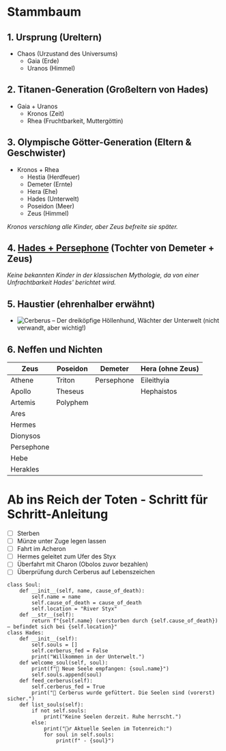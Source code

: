 # Stammbaum
## **1. Ursprung (Ureltern)**
* Chaos (Urzustand des Universums)
  * Gaia (Erde)
  * Uranos (Himmel)

## **2. Titanen-Generation (Großeltern von Hades)**
* Gaia + Uranos
  * Kronos (Zeit)
  * Rhea (Fruchtbarkeit, Muttergöttin)

## **3. Olympische Götter-Generation (Eltern & Geschwister)**
* Kronos + Rhea
  * Hestia (Herdfeuer)
  * Demeter (Ernte)
  * Hera (Ehe)
  * Hades (Unterwelt)
  * Poseidon (Meer)
  * Zeus (Himmel)

*Kronos verschlang alle Kinder, aber Zeus befreite sie später.*

## **4. [Hades + Persephone](https://www.webtoons.com/de/romance/lore-olympus/list?title_no=2589)** (Tochter von Demeter + Zeus)
*Keine bekannten Kinder in der klassischen Mythologie, da von einer Unfrachtbarkeit Hades' berichtet wird.*

## **5. Haustier (ehrenhalber erwähnt)**

* ![Cerberus](https://static3.cbrimages.com/wordpress/wp-content/uploads/2019/10/Lore-Olympus-feature.jpg) – Der dreiköpfige Höllenhund, Wächter der Unterwelt (nicht verwandt, aber wichtig!)

## **6. Neffen und Nichten**
| Zeus | Poseidon | Demeter | Hera (ohne Zeus) |
|------|----------|---------|------------------|
| Athene| Triton | Persephone | Eileithyia     |
| Apollo | Theseus |        | Hephaistos |
| Artemis | Polyphem|
| Ares |
| Hermes |
| Dionysos |
| Persephone |
| Hebe |
| Herakles |


# Ab ins Reich der Toten - Schritt für Schritt-Anleitung
- [ ] Sterben
- [ ] Münze unter Zuge legen lassen
- [ ] Fahrt im Acheron
- [ ] Hermes geleitet zum Ufer des Styx
- [ ] Überfahrt mit Charon (Obolos zuvor bezahlen)
- [ ] Überprüfung durch Cerberus auf Lebenszeichen

```
class Soul:
    def __init__(self, name, cause_of_death):
        self.name = name
        self.cause_of_death = cause_of_death
        self.location = "River Styx"
    def __str__(self):
        return f"{self.name} (verstorben durch {self.cause_of_death}) – befindet sich bei {self.location}"
class Hades:
    def __init__(self):
        self.souls = []
        self.cerberus_fed = False
        print("Willkommen in der Unterwelt.")
    def welcome_soul(self, soul):
        print(f"👻 Neue Seele empfangen: {soul.name}")
        self.souls.append(soul)
    def feed_cerberus(self):
        self.cerberus_fed = True
        print("🐶 Cerberus wurde gefüttert. Die Seelen sind (vorerst) sicher.")
    def list_souls(self):
        if not self.souls:
            print("Keine Seelen derzeit. Ruhe herrscht.")
        else:
            print("🧟‍♂️ Aktuelle Seelen im Totenreich:")
            for soul in self.souls:
                print(f" - {soul}")
```
